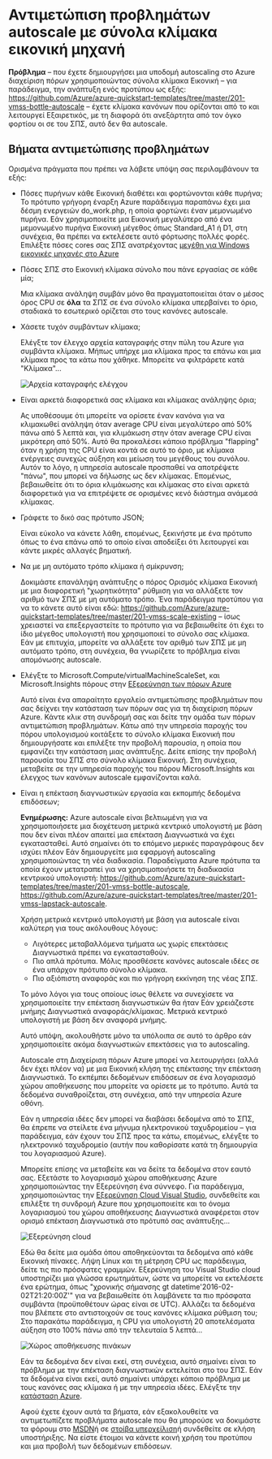 <properties
    pageTitle="Αντιμετώπιση προβλημάτων autoscale με σύνολα κλίμακα εικονική μηχανή | Microsoft Azure"
    description="Αντιμετώπιση προβλημάτων autoscale με εικονική μηχανή κλίμακα σύνολα. Κατανόηση τυπικές Παρουσιάστηκαν προβλήματα και πώς μπορείτε να τις επιλύσετε."
    services="virtual-machine-scale-sets"
    documentationCenter=""
    authors="gbowerman"
    manager="timlt"
    editor=""
    tags="azure-resource-manager"/>

<tags
    ms.service="virtual-machine-scale-sets"
    ms.workload="na"
    ms.tgt_pltfrm="windows"
    ms.devlang="na"
    ms.topic="article"
    ms.date="10/28/2016"
    ms.author="guybo"/>

# <a name="troubleshooting-autoscale-with-virtual-machine-scale-sets"></a>Αντιμετώπιση προβλημάτων autoscale με σύνολα κλίμακα εικονική μηχανή

**Πρόβλημα** – που έχετε δημιουργήσει μια υποδομή autoscaling στο Azure διαχείριση πόρων χρησιμοποιώντας σύνολα κλίμακα Εικονική – για παράδειγμα, την ανάπτυξη ενός προτύπου ως εξής: https://github.com/Azure/azure-quickstart-templates/tree/master/201-vmss-bottle-autoscale – έχετε κλίμακα κανόνων που ορίζονται από το και λειτουργεί Εξαιρετικός, με τη διαφορά ότι ανεξάρτητα από τον όγκο φορτίου οι σε του ΣΠΣ, αυτό δεν θα autoscale.

## <a name="troubleshooting-steps"></a>Βήματα αντιμετώπισης προβλημάτων

Ορισμένα πράγματα που πρέπει να λάβετε υπόψη σας περιλαμβάνουν τα εξής:

- Πόσες πυρήνων κάθε Εικονική διαθέτει και φορτώνονται κάθε πυρήνα;
 Το πρότυπο γρήγορη έναρξη Azure παράδειγμα παραπάνω έχει μια δέσμη ενεργειών do_work.php, η οποία φορτώνει έναν μεμονωμένο πυρήνα. Εάν χρησιμοποιείτε μια Εικονική μεγαλύτερο από ένα μεμονωμένο πυρήνα Εικονική μέγεθος όπως Standard_A1 ή D1, στη συνέχεια, θα πρέπει να εκτελέσετε αυτό φόρτωσης πολλές φορές. Επιλέξτε πόσες cores σας ΣΠΣ ανατρέχοντας [μεγέθη για Windows εικονικές μηχανές στο Azure](../virtual-machines/virtual-machines-windows-sizes.md)

- Πόσες ΣΠΣ στο Εικονική κλίμακα σύνολο που πάνε εργασίας σε κάθε μία;

    Μια κλίμακα ανάληψη συμβάν μόνο θα πραγματοποιείται όταν ο μέσος όρος CPU σε **όλα** τα ΣΠΣ σε ένα σύνολο κλίμακα υπερβαίνει το όριο, σταδιακά το εσωτερικό ορίζεται στο τους κανόνες autoscale.

- Χάσετε τυχόν συμβάντων κλίμακα;

    Ελέγξτε τον έλεγχο αρχεία καταγραφής στην πύλη του Azure για συμβάντα κλίμακα. Μήπως υπήρχε μια κλίμακα προς τα επάνω και μια κλίμακα προς τα κάτω που χάθηκε. Μπορείτε να φιλτράρετε κατά "Κλίμακα"...

    ![Αρχεία καταγραφής ελέγχου][audit]

- Είναι αρκετά διαφορετικά σας κλίμακα και κλίμακας ανάληψης όρια;

    Ας υποθέσουμε ότι μπορείτε να ορίσετε έναν κανόνα για να κλιμακωθεί ανάληψη όταν average CPU είναι μεγαλύτερο από 50% πάνω από 5 λεπτά και, για κλιμάκωση στην όταν average CPU είναι μικρότερη από 50%. Αυτό θα προκαλέσει κάποιο πρόβλημα "flapping" όταν η χρήση της CPU είναι κοντά σε αυτό το όριο, με κλίμακα ενέργειες συνεχώς αύξηση και μείωση του μεγέθους του συνόλου. Αυτόν το λόγο, η υπηρεσία autoscale προσπαθεί να αποτρέψετε "πάνω", που μπορεί να δήλωσης ως δεν κλίμακας. Επομένως, βεβαιωθείτε ότι το όρια κλιμάκωσης και κλίμακας στο είναι αρκετά διαφορετικά για να επιτρέψετε σε ορισμένες κενό διάστημα ανάμεσά κλίμακας.

- Γράφετε το δικό σας πρότυπο JSON;

    Είναι εύκολο να κάνετε λάθη, επομένως, ξεκινήστε με ένα πρότυπο όπως το ένα επάνω από το οποίο είναι αποδείξει ότι λειτουργεί και κάντε μικρές αλλαγές βηματική. 

- Να με μη αυτόματο τρόπο κλίμακα ή σμίκρυνση;

    Δοκιμάστε επανάληψη ανάπτυξης ο πόρος Ορισμός κλίμακα Εικονική με μια διαφορετική "χωρητικότητα" ρύθμιση για να αλλάξετε τον αριθμό των ΣΠΣ με μη αυτόματο τρόπο. Ένα παράδειγμα προτύπου για να το κάνετε αυτό είναι εδώ: https://github.com/Azure/azure-quickstart-templates/tree/master/201-vmss-scale-existing – ίσως χρειαστεί να επεξεργαστείτε το πρότυπο για να βεβαιωθείτε ότι έχει το ίδιο μέγεθος υπολογιστή που χρησιμοποιεί το σύνολο σας κλίμακα. Εάν με επιτυχία, μπορείτε να αλλάξετε τον αριθμό των ΣΠΣ με μη αυτόματο τρόπο, στη συνέχεια, θα γνωρίζετε το πρόβλημα είναι απομόνωσης autoscale.

- Ελέγξτε το Microsoft.Compute/virtualMachineScaleSet, και Microsoft.Insights πόρους στην [Εξερεύνηση των πόρων Azure](https://resources.azure.com/)

    Αυτό είναι ένα απαραίτητο εργαλείο αντιμετώπισης προβλημάτων που σας δείχνει την κατάσταση των πόρων σας για τη διαχείριση πόρων Azure. Κάντε κλικ στη συνδρομή σας και δείτε την ομάδα των πόρων αντιμετώπιση προβλημάτων. Κάτω από την υπηρεσία παροχής του πόρου υπολογισμού κοιτάξετε το σύνολο κλίμακα Εικονική που δημιουργήσατε και επιλέξτε την προβολή παρουσία, η οποία που εμφανίζει την κατάσταση μιας ανάπτυξης. Δείτε επίσης την προβολή παρουσία του ΣΠΣ στο σύνολο κλίμακα Εικονική. Στη συνέχεια, μεταβείτε σε την υπηρεσία παροχής του πόρου Microsoft.Insights και έλεγχος των κανόνων autoscale εμφανίζονται καλά.

- Είναι η επέκταση διαγνωστικών εργασία και εκπομπής δεδομένα επιδόσεων;

    __Ενημέρωσης:__ Azure autoscale είναι βελτιωμένη για να χρησιμοποιήσετε μια διοχέτευση μετρικά κεντρικό υπολογιστή με βάση που δεν είναι πλέον απαιτεί μια επέκταση Διαγνωστικά να έχει εγκατασταθεί. Αυτό σημαίνει ότι το επόμενο μερικές παραγράφους δεν ισχύει πλέον Εάν δημιουργείτε μια εφαρμογή autoscaling χρησιμοποιώντας τη νέα διαδικασία. Παραδείγματα Azure πρότυπα τα οποία έχουν μετατραπεί για να χρησιμοποιήσετε τη διαδικασία κεντρικού υπολογιστή: https://github.com/Azure/azure-quickstart-templates/tree/master/201-vmss-bottle-autoscale, https://github.com/Azure/azure-quickstart-templates/tree/master/201-vmss-lapstack-autoscale. 

    Χρήση μετρικά κεντρικό υπολογιστή με βάση για autoscale είναι καλύτερη για τους ακόλουθους λόγους:

    - Λιγότερες μεταβαλλόμενα τμήματα ως χωρίς επεκτάσεις Διαγνωστικά πρέπει να εγκατασταθούν.
    - Πιο απλά πρότυπα. Μόλις προσθέσετε κανόνες autoscale ιδέες σε ένα υπάρχον πρότυπο σύνολο κλίμακα.
    - Πιο αξιόπιστη αναφοράς και πιο γρήγορη εκκίνηση της νέας ΣΠΣ.

    Το μόνο λόγοι για τους οποίους ίσως θέλετε να συνεχίσετε να χρησιμοποιείτε την επέκταση διαγνωστικών θα ήταν Εάν χρειάζεστε μνήμης Διαγνωστικά αναφοράς/κλίμακας. Μετρικά κεντρικό υπολογιστή με βάση δεν αναφορά μνήμης.

    Αυτό υπόψη, ακολουθήστε μόνο τα υπόλοιπα σε αυτό το άρθρο εάν χρησιμοποιείτε ακόμα διαγνωστικών επεκτάσεις για το autoscaling.

    Autoscale στη Διαχείριση πόρων Azure μπορεί να λειτουργήσει (αλλά δεν έχει πλέον να) με μια Εικονική κλήση της επέκτασης την επέκταση Διαγνωστικά. Το εκπέμπει δεδομένων επιδόσεων σε ένα λογαριασμό χώρου αποθήκευσης που μπορείτε να ορίσετε με το πρότυπο. Αυτά τα δεδομένα συναθροίζεται, στη συνέχεια, από την υπηρεσία Azure οθόνη.

    Εάν η υπηρεσία ιδέες δεν μπορεί να διαβάσει δεδομένα από το ΣΠΣ, θα έπρεπε να στείλετε ένα μήνυμα ηλεκτρονικού ταχυδρομείου – για παράδειγμα, εάν έχουν του ΣΠΣ προς τα κάτω, επομένως, ελέγξτε το ηλεκτρονικό ταχυδρομείο (αυτήν που καθορίσατε κατά τη δημιουργία του λογαριασμού Azure).

    Μπορείτε επίσης να μεταβείτε και να δείτε τα δεδομένα στον εαυτό σας. Εξετάστε το λογαριασμό χώρου αποθήκευσης Azure χρησιμοποιώντας την Εξερεύνηση ένα σύννεφο. Για παράδειγμα, χρησιμοποιώντας την [Εξερεύνηση Cloud Visual Studio](https://visualstudiogallery.msdn.microsoft.com/aaef6e67-4d99-40bc-aacf-662237db85a2), συνδεθείτε και επιλέξτε τη συνδρομή Azure που χρησιμοποιείτε και το όνομα λογαριασμού του χώρου αποθήκευσης Διαγνωστικά αναφέρεται στον ορισμό επέκταση Διαγνωστικά στο πρότυπό σας ανάπτυξης...

    ![Εξερεύνηση cloud][explorer]

    Εδώ θα δείτε μια ομάδα όπου αποθηκεύονται τα δεδομένα από κάθε Εικονική πίνακες. Λήψη Linux και τη μέτρηση CPU ως παράδειγμα, δείτε τις πιο πρόσφατες γραμμών. Εξερεύνηση του Visual Studio cloud υποστηρίζει μια γλώσσα ερωτημάτων, ώστε να μπορείτε να εκτελέσετε ένα ερώτημα, όπως "χρονικής σήμανσης gt datetime'2016-02-02T21:20:00Z'" για να βεβαιωθείτε ότι λαμβάνετε τα πιο πρόσφατα συμβάντα (προϋποθέτουν ώρας είναι σε UTC). Αλλάζει τα δεδομένα που βλέπετε στο αντιστοιχούν σε τους κανόνες κλίμακα ρύθμιση του; Στο παρακάτω παράδειγμα, η CPU για υπολογιστή 20 αποτελέσματα αύξηση στο 100% πάνω από την τελευταία 5 λεπτά...

    ![Χώρος αποθήκευσης πινάκων][tables]

    Εάν τα δεδομένα δεν είναι εκεί, στη συνέχεια, αυτό σημαίνει είναι το πρόβλημα με την επέκταση διαγνωστικών εκτελείται στο του ΣΠΣ. Εάν τα δεδομένα είναι εκεί, αυτό σημαίνει υπάρχει κάποιο πρόβλημα με τους κανόνες σας κλίμακα ή με την υπηρεσία ιδέες. Ελέγξτε την [κατάσταση Azure](https://azure.microsoft.com/status/).

    Αφού έχετε έχουν αυτά τα βήματα, εάν εξακολουθείτε να αντιμετωπίζετε προβλήματα autoscale που θα μπορούσε να δοκιμάστε τα φόρουμ στο [MSDN](https://social.msdn.microsoft.com/forums/azure/home?category=windowsazureplatform%2Cazuremarketplace%2Cwindowsazureplatformctp)ή σε [στοίβα υπερχείλιση](http://stackoverflow.com/questions/tagged/azure)ή συνδεθείτε σε κλήση υποστήριξης. Να είστε έτοιμοι να κάνετε κοινή χρήση του προτύπου και μια προβολή των δεδομένων επιδόσεων.

[audit]: ./media/virtual-machine-scale-sets-troubleshoot/image3.png
[explorer]: ./media/virtual-machine-scale-sets-troubleshoot/image1.png
[tables]: ./media/virtual-machine-scale-sets-troubleshoot/image4.png
